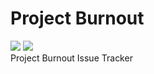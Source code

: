 # Project Burnout
![](https://img.shields.io/github/issues-raw/tiny-beluga/Project-Burnout-Issue-Tracker)
![](https://img.shields.io/github/issues-closed-raw/tiny-beluga/Project-Burnout-Issue-Tracker)\
Project Burnout Issue Tracker
